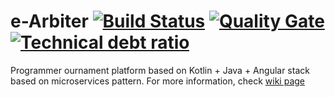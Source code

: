 # e-Arbiter [![Build Status](https://travis-ci.com/ArturCzopek/e-arbiter.svg?token=e6SGpvC5ZfEpHjskPqJT&branch=master)](https://travis-ci.com/ArturCzopek/e-arbiter) [![Quality Gate](https://sonarqube.com/api/badges/gate?key=pl.cyganki:e-Arbiter)](https://sonarqube.com/dashboard/index/pl.cyganki:e-Arbiter) [![Technical debt ratio](https://sonarqube.com/api/badges/measure?key=pl.cyganki:e-Arbiter&metric=sqale_debt_ratio)](https://sonarqube.com/dashboard/index/pl.cyganki:e-Arbiter)


Programmer ournament platform based on Kotlin + Java + Angular stack based on microservices pattern. For more information, check [wiki page](https://github.com/ArturCzopek/e-arbiter/wiki)
